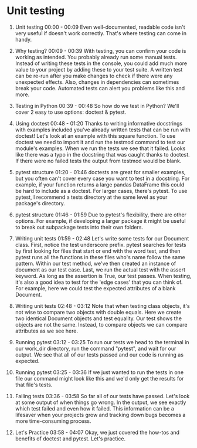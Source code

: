 # Unit testing

1. Unit testing
00:00 - 00:09
Even well-documented, readable code isn't very useful if doesn't work correctly. That's where testing can come in handy.

2. Why testing?
00:09 - 00:39
With testing, you can confirm your code is working as intended. You probably already run some manual tests. Instead of writing these tests in the console, you could add much more value to your project by adding these to your test suite. A written test can be re-run after you make changes to check if there were any unexpected effects. Also, changes in dependencies can sometimes break your code. Automated tests can alert you problems like this and more.

3. Testing in Python
00:39 - 00:48
So how do we test in Python? We'll cover 2 easy to use options: doctest & pytest.

4. Using doctest
00:48 - 01:20
Thanks to writing informative docstrings with examples included you've already written tests that can be run with doctest! Let's look at an example with this square function. To use doctest we need to import it and run the testmod command to test our module's examples. When we run the tests we see that it failed. Looks like there was a typo in the docstring that was caught thanks to doctest. If there were no failed tests the output from testmod would be blank.

5. pytest structure
01:20 - 01:46
doctests are great for smaller examples, but you often can't cover every case you want to test in a docstring. For example, if your function returns a large pandas DataFrame this could be hard to include as a doctest. For larger cases, there's pytest. To use pytest, I recommend a tests directory at the same level as your package's directory.

6. pytest structure
01:46 - 01:59
Due to pytest's flexibility, there are other options. For example, if developing a larger package it might be useful to break out subpackage tests into their own folders.

7. Writing unit tests
01:59 - 02:48
Let's write some tests for our Document class. First, notice the test underscore prefix. pytest searches for tests by first looking for files that start or end with the word test, and then pytest runs all the functions in these files who's name follow the same pattern. Within our test method, we've then created an instance of document as our test case. Last, we run the actual test with the assert keyword. As long as the assertion is True, our test passes. When testing, it's also a good idea to test for the 'edge cases' that you can think of. For example, here we could test the expected attributes of a blank Document.

8. Writing unit tests
02:48 - 03:12
Note that when testing class objects, it's not wise to compare two objects with double equals. Here we create two identical Document objects and test equality. Our test shows the objects are not the same. Instead, to compare objects we can compare attributes as we see here.

9. Running pytest
03:12 - 03:25
To run our tests we head to the terminal in our work_dir directory, run the command "pytest", and wait for our output. We see that all of our tests passed and our code is running as expected.

10. Running pytest
03:25 - 03:36
If we just wanted to run the tests in one file our command might look like this and we'd only get the results for that file's tests.

11. Failing tests
03:36 - 03:58
So far all of our tests have passed. Let's look at some output of when things go wrong. In the output, we see exactly which test failed and even how it failed. This information can be a lifesaver when your projects grow and tracking down bugs becomes a more time-consuming process.

12. Let's Practice
03:58 - 04:07
Okay, we just covered the how-tos and benefits of doctest and pytest. Let's practice.